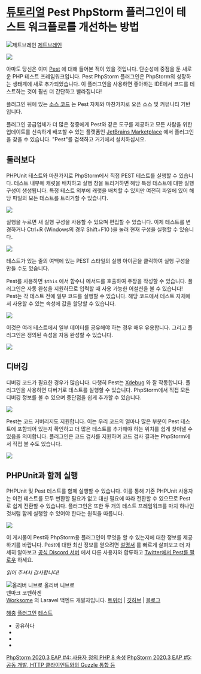 [튜토리얼](/phpstorm/category/tutorials/) Pest PhpStorm 플러그인이 테스트 워크플로를 개선하는 방법 
=======================================

![제트브레인](https://blog.jetbrains.com/wp-content/uploads/2021/03/jetbrains-200x200.jpg) [제트브레인](https://blog.jetbrains.com/author/jetbrains) 



![](https://blog.jetbrains.com/wp-content/uploads/2020/10/1_pest_plugin.png)

 아마도 당신은 이미 [Pest](https://pestphp.com/) 에 대해 들어본 적이 있을 것입니다. 단순성에 중점을 둔 새로운 PHP 테스트 프레임워크입니다. Pest PhpStorm 플러그인은 PhpStorm의 성장하는 생태계에 새로 추가되었습니다. 이 플러그인을 사용하면 좋아하는 IDE에서 코드를 테스트하는 것이 훨씬 더 간단하고 빨라집니다!

 플러그인 뒤에 있는 [소스 코드](https://github.com/pestphp/pest-intellij) 는 Pest 자체와 마찬가지로 오픈 소스 및 커뮤니티 기반입니다.

 플러그인 공급업체가 더 많은 청중에게 Pest와 같은 도구를 제공하고 모든 사람을 위한 업데이트를 신속하게 배포할 수 있는 플랫폼인 [JetBrains Marketplace](https://plugins.jetbrains.com/plugin/14636-pest) 에서 플러그인을 찾을 수 있습니다. "Pest"를 검색하고 거기에서 설치하십시오.

 둘러보다
-----

 PHPUnit 테스트와 마찬가지로 PhpStorm에서 직접 PEST 테스트를 실행할 수 있습니다. 테스트 내부에 캐럿을 배치하고 실행 창을 트리거하면 해당 특정 테스트에 대한 실행 구성이 생성됩니다. 특정 테스트 외부에 캐럿을 배치할 수 있지만 여전히 파일에 있어 해당 파일의 모든 테스트를 트리거할 수 있습니다.

![](https://blog.jetbrains.com/wp-content/uploads/2020/10/2_looking_around.png)

 실행을 누르면 새 실행 구성을 사용할 수 있으며 편집할 수 있습니다. 이제 테스트를 변경하거나 Ctrl+R (Windows의 경우 Shift+F10 )을 눌러 현재 구성을 실행할 수 있습니다.

![](https://blog.jetbrains.com/wp-content/uploads/2020/10/3_run_configuration.png)

 테스트가 있는 줄의 여백에 있는 PEST 스타일의 실행 아이콘을 클릭하여 실행 구성을 만들 수도 있습니다.

 Pest를 사용하면 `$this` 에서 함수나 메서드를 호출하여 주장을 작성할 수 있습니다. 플러그인은 자동 완성을 지원하므로 입력할 때 사용 가능한 어설션을 볼 수 있습니다!  
 Pest는 각 테스트 전에 일부 코드를 실행할 수 있습니다. 해당 코드에서 테스트 자체에서 사용할 수 있는 속성에 값을 할당할 수 있습니다.

![](https://blog.jetbrains.com/wp-content/uploads/2020/10/4_autocompletion.png)

 이것은 여러 테스트에서 일부 데이터를 공유해야 하는 경우 매우 유용합니다. 그리고 플러그인은 정의된 속성을 자동 완성할 수 있습니다.

![](https://blog.jetbrains.com/wp-content/uploads/2020/10/5_property_new.png)

 디버깅
----

 디버깅 코드가 필요한 경우가 많습니다. 다행히 Pest는 [Xdebug](https://xdebug.org/) 와 잘 작동합니다. 플러그인을 사용하면 디버거로 테스트를 실행할 수 있습니다. PhpStorm에서 직접 모든 디버깅 정보를 볼 수 있으며 중단점을 쉽게 추가할 수 있습니다.

![](https://blog.jetbrains.com/wp-content/uploads/2020/10/6_debugging.png)

 Pest는 코드 커버리지도 지원합니다. 이는 우리 코드의 얼마나 많은 부분이 Pest 테스트에 포함되어 있는지 확인하고 더 많은 테스트를 추가해야 하는 위치를 쉽게 찾아낼 수 있음을 의미합니다. 플러그인은 코드 검사를 지원하며 코드 검사 결과는 PhpStorm에서 직접 볼 수도 있습니다.

![](https://blog.jetbrains.com/wp-content/uploads/2020/10/7_code_coverage.png)

 PHPUnit과 함께 실행
---------------

 PHPUnit 및 Pest 테스트를 함께 실행할 수 있습니다. 이를 통해 기존 PHPUnit 사용자는 이전 테스트를 모두 변환할 필요가 없고 대신 필요에 따라 전환할 수 있으므로 Pest로 쉽게 전환할 수 있습니다. 플러그인은 또한 두 개의 테스트 프레임워크를 마치 하나인 것처럼 함께 실행할 수 있어야 한다는 원칙을 따릅니다.

![](https://blog.jetbrains.com/wp-content/uploads/2020/10/8_running_with_phpunit.png)

 이 게시물이 Pest와 PhpStorm용 플러그인이 무엇을 할 수 있는지에 대한 정보를 제공하기를 바랍니다. Pest에 대한 최신 정보를 얻으려면 [설명서](https://pestphp.com/) 를 빠르게 살펴보고 더 자세히 알아보고 [공식 Discord 서버](https://discord.com/invite/bMAJv82) 에서 다른 사용자와 합류하고 [Twitter에서 Pest를 팔로우](https://twitter.com/pestphp) 하세요.

 *읽어 주셔서 감사합니다!*

![올리버 니브로](https://blog.jetbrains.com/wp-content/uploads/2020/10/oliver-nybroe.jpg) 올리버 니브로  
 덴마크 코펜하겐  
 [Worksome](https://www.worksome.com/) 의 Laravel 백엔드 개발자입니다. [트위터](https://twitter.com/OliverNybroe) | [깃허브](https://github.com/olivernybroe) | [블로그](https://nybroe.dev/)

 [해충](/phpstorm/tag/pest/) [플러그인](/phpstorm/tag/plugins/) [테스트](/phpstorm/tag/testing/)

- 공유하다
- [](https://www.facebook.com/sharer.php?u=https%3A%2F%2Fblog.jetbrains.com%2Fphpstorm%2F2020%2F10%2Fhow-the-pest-phpstorm-plugin-will-improve-your-testing-workflow%2F)
- [](https://twitter.com/intent/tweet?source=https%3A%2F%2Fblog.jetbrains.com%2Fphpstorm%2F2020%2F10%2Fhow-the-pest-phpstorm-plugin-will-improve-your-testing-workflow%2F&text=https%3A%2F%2Fblog.jetbrains.com%2Fphpstorm%2F2020%2F10%2Fhow-the-pest-phpstorm-plugin-will-improve-your-testing-workflow%2F&via=phpstorm)
- [](http://www.linkedin.com/shareArticle?mini=true&url=https%3A%2F%2Fblog.jetbrains.com%2Fphpstorm%2F2020%2F10%2Fhow-the-pest-phpstorm-plugin-will-improve-your-testing-workflow%2F)



 [PhpStorm 2020.3 EAP #4: 사용자 정의 PHP 8 속성](https://blog.jetbrains.com/phpstorm/2020/10/phpstorm-2020-3-eap-4/) [PhpStorm 2020.3 EAP #5: 공동 개발, HTTP 클라이언트와의 Guzzle 통합 등](https://blog.jetbrains.com/phpstorm/2020/10/phpstorm-2020-3-eap-5/)
